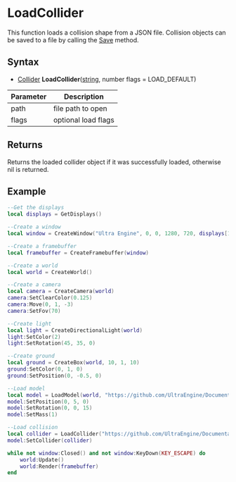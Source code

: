# LoadCollider

This function loads a collision shape from a JSON file. Collision objects can be saved to a file by calling the [Save](Asset_Save.md) method.

## Syntax

- [Collider](Collider.md) __LoadCollider__([string](https://www.lua.org/manual/5.4/manual.html#6.4), number flags = LOAD_DEFAULT)

| Parameter | Description |
| --- | --- |
| path | file path to open |
| flags | optional load flags |

## Returns

Returns the loaded collider object if it was successfully loaded, otherwise nil is returned.

## Example

```lua
--Get the displays
local displays = GetDisplays()

--Create a window
local window = CreateWindow("Ultra Engine", 0, 0, 1280, 720, displays[1], WINDOW_CENTER | WINDOW_TITLEBAR)

--Create a framebuffer
local framebuffer = CreateFramebuffer(window)

--Create a world
local world = CreateWorld()

--Create a camera
local camera = CreateCamera(world)
camera:SetClearColor(0.125)
camera:Move(0, 1, -3)
camera:SetFov(70)

--Create light
local light = CreateDirectionalLight(world)
light:SetColor(2)
light:SetRotation(45, 35, 0)

--Create ground
local ground = CreateBox(world, 10, 1, 10)
ground:SetColor(0, 1, 0)
ground:SetPosition(0, -0.5, 0)

--Load model
local model = LoadModel(world, "https://github.com/UltraEngine/Documentation/raw/master/Assets/Models/Containers/crate01.glb")
model:SetPosition(0, 5, 0)
model:SetRotation(0, 0, 15)
model:SetMass(1)

--Load collision
local collider = LoadCollider("https://github.com/UltraEngine/Documentation/raw/master/Assets/Models/Containers/crate01.phy")
model:SetCollider(collider)

while not window:Closed() and not window:KeyDown(KEY_ESCAPE) do
    world:Update()
    world:Render(framebuffer)
end
```
